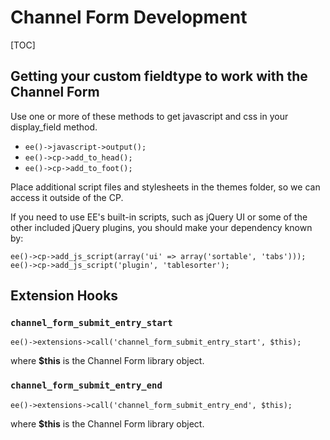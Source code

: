 <!--
    This source file is part of the open source project
    ExpressionEngine User Guide (https://github.com/ExpressionEngine/ExpressionEngine-User-Guide)

    @link      https://expressionengine.com/
    @copyright Copyright (c) 2003-2019, EllisLab Corp. (https://ellislab.com)
    @license   https://expressionengine.com/license Licensed under Apache License, Version 2.0
-->

# Channel Form Development

[TOC]

## Getting your custom fieldtype to work with the Channel Form

Use one or more of these methods to get javascript and css in your display_field method.

- `ee()->javascript->output();`
- `ee()->cp->add_to_head();`
- `ee()->cp->add_to_foot();`

Place additional script files and stylesheets in the themes folder, so we can access it outside of the CP.

If you need to use EE's built-in scripts, such as jQuery UI or some of the other included jQuery plugins, you should make your dependency known by:

    ee()->cp->add_js_script(array('ui' => array('sortable', 'tabs')));
    ee()->cp->add_js_script('plugin', 'tablesorter');

## Extension Hooks

### `channel_form_submit_entry_start`

    ee()->extensions->call('channel_form_submit_entry_start', $this);

where **\$this** is the Channel Form library object.

### `channel_form_submit_entry_end`

    ee()->extensions->call('channel_form_submit_entry_end', $this);

where **\$this** is the Channel Form library object.
